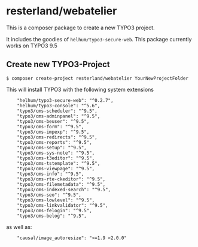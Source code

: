 # resterland/webatelier

This is a composer package to create a new TYPO3 project.

It includes the goodies of `helhum/typo3-secure-web`. This package currently works
on TYPO3 9.5

## Create new TYPO3-Project

`$ composer create-project resterland/webatelier YourNewProjectFolder`

This will install TYPO3 with the following system extensions

		"helhum/typo3-secure-web": "^0.2.7",
		"helhum/typo3-console": "^5.6",
		"typo3/cms-scheduler": "^9.5",
		"typo3/cms-adminpanel": "^9.5",
		"typo3/cms-beuser": "^9.5",
		"typo3/cms-form": "^9.5",
		"typo3/cms-impexp": "^9.5",
		"typo3/cms-redirects": "^9.5",
		"typo3/cms-reports": "^9.5",
		"typo3/cms-setup": "^9.5",
		"typo3/cms-sys-note": "^9.5",
		"typo3/cms-t3editor": "^9.5",
		"typo3/cms-tstemplate": "^9.5",
		"typo3/cms-viewpage": "^9.5",
		"typo3/cms-info": "^9.5",
		"typo3/cms-rte-ckeditor": "^9.5",
		"typo3/cms-filemetadata": "^9.5",
		"typo3/cms-indexed-search": "^9.5",
		"typo3/cms-seo": "^9.5",
		"typo3/cms-lowlevel": "^9.5",
		"typo3/cms-linkvalidator": "^9.5",
		"typo3/cms-felogin": "^9.5",
		"typo3/cms-belog": "^9.5",

as well as:

		"causal/image_autoresize": ">=1.9 <2.0.0"
